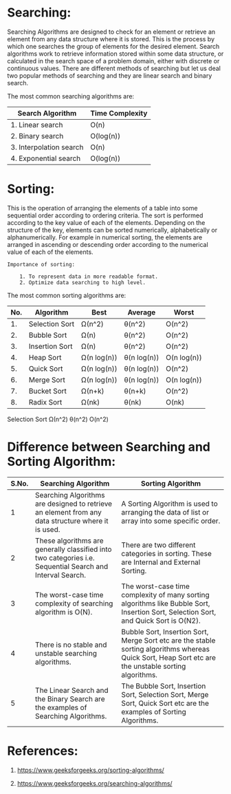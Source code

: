 # Searching:

Searching Algorithms are designed to check for an element or retrieve an element from any data structure where it is stored. 
This is the process by which one searches the group of elements for the desired element. 
Search algorithms work to retrieve information stored within some data structure, or calculated in the search space of a problem domain, either with discrete or continuous values.
There are different methods of searching but let us deal two popular methods of searching and they are linear search and binary search.

The most common searching algorithms are:

|Search Algorithm | Time Complexity
| --- | --- |
|1. Linear search | O(n)
| 2. Binary search | O(log(n))
|3. Interpolation search | O(n)
|4. Exponential search | O(log(n))

# Sorting:

This is the operation of arranging the elements of a table into some sequential order according to ordering criteria. 
The sort is performed according to the key value of each of the elements. 
Depending on the structure of the key, elements can be sorted numerically, alphabetically or alphanumerically. 
For example in numerical sorting, the elements are arranged in ascending or descending order according to the numerical value of each of the elements.

    Importance of sorting:

        1. To represent data in more readable format.
        2. Optimize data searching to high level.

The most common sorting algorithms are:
    
   |No.|Algorithm|Best|Average|Worst 
   |---|---|---|---|---|
   |1.| Selection Sort|Ω(n^2)|θ(n^2)|O(n^2)	 
   |2.|Bubble Sort|Ω(n)|θ(n^2)|O(n^2)	 
   |3.| Insertion Sort|Ω(n)|θ(n^2)|O(n^2)	 
   |4.| Heap Sort|Ω(n log(n))|θ(n log(n))|O(n log(n))	 
   |5.| Quick Sort|Ω(n log(n))|θ(n log(n))|O(n^2)	 
   |6.| Merge Sort|Ω(n log(n))|θ(n log(n))|O(n log(n))	 
   |7.| Bucket Sort|Ω(n+k)|θ(n+k)|O(n^2)	 
   |8.| Radix Sort|Ω(nk)|θ(nk)|O(nk)	 
  
Selection Sort	Ω(n^2)	θ(n^2)	O(n^2)

# Difference between Searching and Sorting Algorithm:
 
| S.No. |	Searching Algorithm	| Sorting Algorithm
| --- | --- | --- |
| 1 |	Searching Algorithms are designed to retrieve an element from any data structure where it is used. |	A Sorting Algorithm is used to arranging the data of list or array into some specific order.
| 2 |	These algorithms are generally classified into two categories i.e. Sequential Search and Interval Search.	| There are two different categories in sorting. These are Internal and External Sorting.
| 3	| The worst-case time complexity of searching algorithm is O(N).	| The worst-case time complexity of many sorting algorithms like Bubble Sort, Insertion Sort, Selection Sort, and Quick Sort is O(N2).
| 4	| There is no stable and unstable searching algorithms. |	Bubble Sort, Insertion Sort, Merge Sort etc are the stable sorting algorithms whereas Quick Sort, Heap Sort etc are the unstable sorting algorithms.
| 5 | The Linear Search and the Binary Search are the examples of Searching Algorithms. |	The Bubble Sort, Insertion Sort, Selection Sort, Merge Sort, Quick Sort etc are the examples of Sorting Algorithms.

# References:

1. https://www.geeksforgeeks.org/sorting-algorithms/

2. https://www.geeksforgeeks.org/searching-algorithms/

